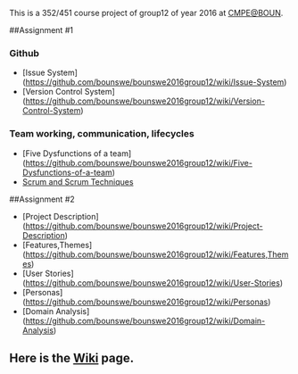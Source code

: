 This is a 352/451 course project of group12 of year 2016 at [CMPE@BOUN](https://piazza.com/boun.edu.tr/spring2016/cmpe352/home).

##Assignment #1

### Github
 * [Issue System] (https://github.com/bounswe/bounswe2016group12/wiki/Issue-System)
 * [Version Control System] (https://github.com/bounswe/bounswe2016group12/wiki/Version-Control-System)

### Team working, communication, lifecycles
 * [Five Dysfunctions of a team] (https://github.com/bounswe/bounswe2016group12/wiki/Five-Dysfunctions-of-a-team)
 * [Scrum and Scrum Techniques](https://github.com/bounswe/bounswe2016group12/wiki/Scrum-and-Scrum-Techniques)

##Assignment #2
 * [Project Description] (https://github.com/bounswe/bounswe2016group12/wiki/Project-Description)
 * [Features,Themes] (https://github.com/bounswe/bounswe2016group12/wiki/Features,Themes)
 * [User Stories] (https://github.com/bounswe/bounswe2016group12/wiki/User-Stories)
 * [Personas] (https://github.com/bounswe/bounswe2016group12/wiki/Personas)
 * [Domain Analysis] (https://github.com/bounswe/bounswe2016group12/wiki/Domain-Analysis)

## Here is the [Wiki]( https://github.com/bounswe/bounswe2016group12/wiki) page.
